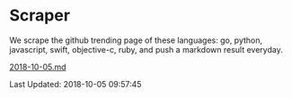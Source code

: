 # Scraper

We scrape the github trending page of these languages: go, python, javascript, swift, objective-c, ruby, and push a markdown result everyday.

[2018-10-05.md](https://github.com/henson/Scraper/blob/master/2018-10-05.md)

Last Updated: 2018-10-05 09:57:45
